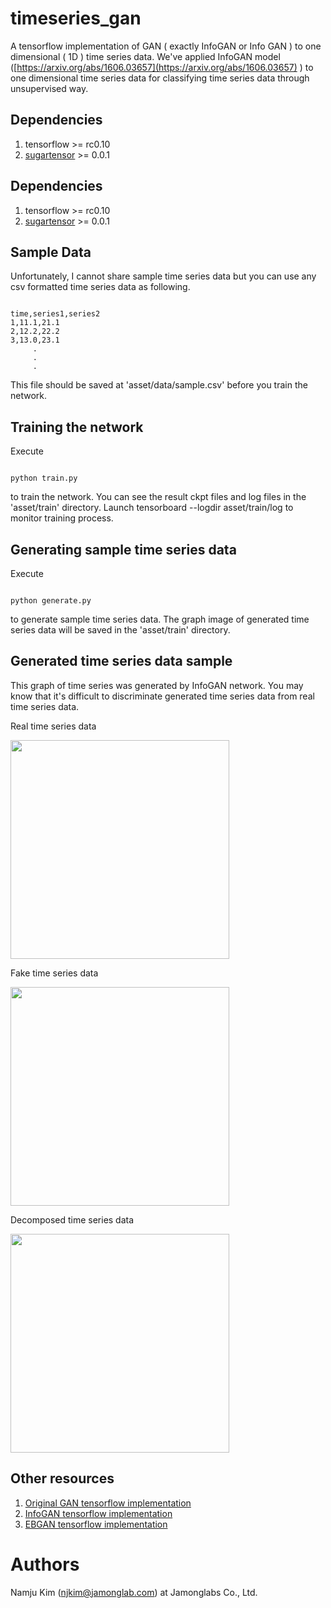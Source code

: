 # timeseries_gan
A tensorflow implementation of GAN ( exactly InfoGAN or Info GAN ) to one dimensional ( 1D ) time series data.
We've applied InfoGAN model ([https://arxiv.org/abs/1606.03657](https://arxiv.org/abs/1606.03657) ) 
to one dimensional time series data for classifying time series data through unsupervised way.  

## Dependencies

1. tensorflow >= rc0.10 
1. [sugartensor](https://github.com/buriburisuri/sugartensor) >= 0.0.1

## Dependencies

1. tensorflow >= rc0.10 
1. [sugartensor](https://github.com/buriburisuri/sugartensor) >= 0.0.1

## Sample Data

Unfortunately, I cannot share sample time series data but you can use any csv formatted time series data as following.

<pre><code>
time,series1,series2
1,11.1,21.1
2,12.2,22.2
3,13.0,23.1
     .
     .
     .
</code></pre>

This file should be saved at 'asset/data/sample.csv' before you train the network. 

## Training the network

Execute
<pre><code>
python train.py
</code></pre>
to train the network. You can see the result ckpt files and log files in the 'asset/train' directory.
Launch tensorboard --logdir asset/train/log to monitor training process.

## Generating sample time series data
 
Execute
<pre><code>
python generate.py
</code></pre>
to generate sample time series data.  The graph image of generated time series data will be saved in the 'asset/train' directory.

## Generated time series data sample

This graph of time series was generated by InfoGAN network. 
You may know that it's difficult to discriminate generated time series data from real time series data.
 
<p align="center">
  <p>Real time series data</p>
  <img src="https://raw.githubusercontent.com/buriburisuri/timeseries_gan/master/png/real.png" width="350"/>
</p>
<p align="center">
  <p>Fake time series data</p>
  <img src="https://raw.githubusercontent.com/buriburisuri/timeseries_gan/master/png/fake.png" width="350"/>
</p>  
<p align="center">
  <p>Decomposed time series data</p>
  <img src="https://raw.githubusercontent.com/buriburisuri/timeseries_gan/master/png/decompose.png" width="350"/>
</p>  
  

## Other resources

1. [Original GAN tensorflow implementation](https://github.com/buriburisuri/sugartensor/blob/master/sugartensor/example/mnist_gan.py)
1. [InfoGAN tensorflow implementation](https://github.com/buriburisuri/sugartensor/blob/master/sugartensor/example/mnist_info_gan.py)
1. [EBGAN tensorflow implementation](https://github.com/buriburisuri/ebgan)


# Authors
Namju Kim (njkim@jamonglab.com) at Jamonglabs Co., Ltd.
